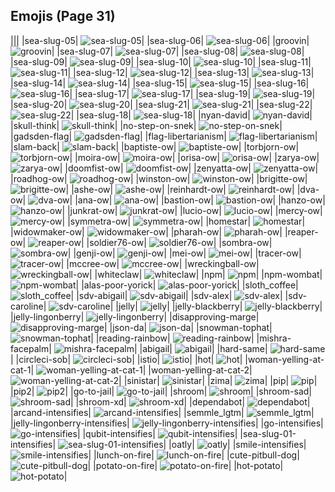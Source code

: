 
## Emojis (Page 31)
|||
|sea-slug-05| ![sea-slug-05](/output/sea-slug-05.png)|
|sea-slug-06| ![sea-slug-06](/output/sea-slug-06.png)|
|groovin| ![groovin](/output/groovin.gif)|
|sea-slug-07| ![sea-slug-07](/output/sea-slug-07.png)|
|sea-slug-08| ![sea-slug-08](/output/sea-slug-08.png)|
|sea-slug-09| ![sea-slug-09](/output/sea-slug-09.png)|
|sea-slug-10| ![sea-slug-10](/output/sea-slug-10.png)|
|sea-slug-11| ![sea-slug-11](/output/sea-slug-11.png)|
|sea-slug-12| ![sea-slug-12](/output/sea-slug-12.png)|
|sea-slug-13| ![sea-slug-13](/output/sea-slug-13.png)|
|sea-slug-14| ![sea-slug-14](/output/sea-slug-14.png)|
|sea-slug-15| ![sea-slug-15](/output/sea-slug-15.png)|
|sea-slug-16| ![sea-slug-16](/output/sea-slug-16.png)|
|sea-slug-17| ![sea-slug-17](/output/sea-slug-17.png)|
|sea-slug-19| ![sea-slug-19](/output/sea-slug-19.png)|
|sea-slug-20| ![sea-slug-20](/output/sea-slug-20.png)|
|sea-slug-21| ![sea-slug-21](/output/sea-slug-21.png)|
|sea-slug-22| ![sea-slug-22](/output/sea-slug-22.png)|
|sea-slug-18| ![sea-slug-18](/output/sea-slug-18.png)|
|nyan-david| ![nyan-david](/output/nyan-david.gif)|
|skull-think| ![skull-think](/output/skull-think.png)|
|no-step-on-snek| ![no-step-on-snek](/output/no-step-on-snek.jpg)|
|gadsden-flag| ![gadsden-flag](/output/gadsden-flag)|
|flag-libertarianism| ![flag-libertarianism](/output/flag-libertarianism)|
|slam-back| ![slam-back](/output/slam-back.jpg)|
|baptiste-ow| ![baptiste-ow](/output/baptiste-ow.png)|
|torbjorn-ow| ![torbjorn-ow](/output/torbjorn-ow.png)|
|moira-ow| ![moira-ow](/output/moira-ow.png)|
|orisa-ow| ![orisa-ow](/output/orisa-ow.png)|
|zarya-ow| ![zarya-ow](/output/zarya-ow.png)|
|doomfist-ow| ![doomfist-ow](/output/doomfist-ow.png)|
|zenyatta-ow| ![zenyatta-ow](/output/zenyatta-ow.png)|
|roadhog-ow| ![roadhog-ow](/output/roadhog-ow.png)|
|winston-ow| ![winston-ow](/output/winston-ow.png)|
|brigitte-ow| ![brigitte-ow](/output/brigitte-ow.png)|
|ashe-ow| ![ashe-ow](/output/ashe-ow.png)|
|reinhardt-ow| ![reinhardt-ow](/output/reinhardt-ow.png)|
|dva-ow| ![dva-ow](/output/dva-ow.png)|
|ana-ow| ![ana-ow](/output/ana-ow.png)|
|bastion-ow| ![bastion-ow](/output/bastion-ow.png)|
|hanzo-ow| ![hanzo-ow](/output/hanzo-ow.png)|
|junkrat-ow| ![junkrat-ow](/output/junkrat-ow.png)|
|lucio-ow| ![lucio-ow](/output/lucio-ow.png)|
|mercy-ow| ![mercy-ow](/output/mercy-ow.png)|
|symmetra-ow| ![symmetra-ow](/output/symmetra-ow.png)|
|homestar| ![homestar](/output/homestar.jpg)|
|widowmaker-ow| ![widowmaker-ow](/output/widowmaker-ow.png)|
|pharah-ow| ![pharah-ow](/output/pharah-ow.png)|
|reaper-ow| ![reaper-ow](/output/reaper-ow.png)|
|soldier76-ow| ![soldier76-ow](/output/soldier76-ow.png)|
|sombra-ow| ![sombra-ow](/output/sombra-ow.png)|
|genji-ow| ![genji-ow](/output/genji-ow.png)|
|mei-ow| ![mei-ow](/output/mei-ow.png)|
|tracer-ow| ![tracer-ow](/output/tracer-ow.png)|
|mccree-ow| ![mccree-ow](/output/mccree-ow.png)|
|wreckingball-ow| ![wreckingball-ow](/output/wreckingball-ow.jpg)|
|whiteclaw| ![whiteclaw](/output/whiteclaw.jpg)|
|npm| ![npm](/output/npm.png)|
|npm-wombat| ![npm-wombat](/output/npm-wombat.png)|
|alas-poor-yorick| ![alas-poor-yorick](/output/alas-poor-yorick)|
|sloth_coffee| ![sloth_coffee](/output/sloth_coffee.png)|
|sdv-abigail| ![sdv-abigail](/output/sdv-abigail.png)|
|sdv-alex| ![sdv-alex](/output/sdv-alex.png)|
|sdv-caroline| ![sdv-caroline](/output/sdv-caroline.png)|
|jelly| ![jelly](/output/jelly.png)|
|jelly-blackberry| ![jelly-blackberry](/output/jelly-blackberry.png)|
|jelly-lingonberry| ![jelly-lingonberry](/output/jelly-lingonberry.png)|
|disapproving-marge| ![disapproving-marge](/output/disapproving-marge.png)|
|json-da| ![json-da](/output/json-da.png)|
|snowman-tophat| ![snowman-tophat](/output/snowman-tophat.gif)|
|reading-rainbow| ![reading-rainbow](/output/reading-rainbow.png)|
|mishra-facepalm| ![mishra-facepalm](/output/mishra-facepalm.png)|
|abigail| ![abigail](/output/abigail.png)|
|hard-same| ![hard-same](/output/hard-same.png)|
|circleci-sob| ![circleci-sob](/output/circleci-sob.png)|
|istio| ![istio](/output/istio.png)|
|hot| ![hot](/output/hot.png)|
|woman-yelling-at-cat-1| ![woman-yelling-at-cat-1](/output/woman-yelling-at-cat-1.png)|
|woman-yelling-at-cat-2| ![woman-yelling-at-cat-2](/output/woman-yelling-at-cat-2.png)|
|sinistar| ![sinistar](/output/sinistar.jpg)|
|zima| ![zima](/output/zima.png)|
|pip| ![pip](/output/pip.png)|
|pip2| ![pip2](/output/pip2.png)|
|go-to-jail| ![go-to-jail](/output/go-to-jail.jpg)|
|shroom| ![shroom](/output/shroom.png)|
|shroom-sad| ![shroom-sad](/output/shroom-sad.png)|
|shroom-xd| ![shroom-xd](/output/shroom-xd.png)|
|dependabot| ![dependabot](/output/dependabot.png)|
|arcand-intensifies| ![arcand-intensifies](/output/arcand-intensifies.gif)|
|semmle_lgtm| ![semmle_lgtm](/output/semmle_lgtm.png)|
|jelly-lingonberry-intensifies| ![jelly-lingonberry-intensifies](/output/jelly-lingonberry-intensifies.gif)|
|go-intensifies| ![go-intensifies](/output/go-intensifies.gif)|
|qubit-intensifies| ![qubit-intensifies](/output/qubit-intensifies.gif)|
|sea-slug-01-intensifies| ![sea-slug-01-intensifies](/output/sea-slug-01-intensifies.gif)|
|oatly| ![oatly](/output/oatly.jpg)|
|smile-intensifies| ![smile-intensifies](/output/smile-intensifies.gif)|
|lunch-on-fire| ![lunch-on-fire](/output/lunch-on-fire.gif)|
|cute-pitbull-dog| ![cute-pitbull-dog](/output/cute-pitbull-dog.png)|
|potato-on-fire| ![potato-on-fire](/output/potato-on-fire.gif)|
|hot-potato| ![hot-potato](/output/hot-potato)|